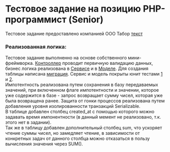 Тестовое задание на позицию PHP-программист (Senior)
=================================================

Тестовое задание предоставлено компанией ООО Табор [текст](/test_task/Tabor/%D0%A2%D0%B5%D1%81%D1%82%D0%BE%D0%B2%D0%BE%D0%B5%20%D0%B7%D0%B0%D0%B4%D0%B0%D0%BD%D0%B8%D0%B5%20%D0%B4%D0%BB%D1%8F%20senior%20php%20%D1%80%D0%B0%D0%B7%D1%80%D0%B0%D0%B1%D0%BE%D1%82%D1%87%D0%B8%D0%BA%20%D0%B4%D0%BB%D1%8F%20%D0%9E%D0%9E%D0%9E%20%D0%A2%D0%90%D0%91%D0%9E%D0%A0.pdf)  

### Реализованная логика:

Тестовое задание выполненно на основе собственного мини-фреймворка. [Контроллер](/app/Controller/Tabor/Index.php) проводит первичную валидацию данных, бизнес логика реализована в [Сервисе](/app/Service/Tabor/Sum.php) и в [Моделе](/app/Model/Tabor/Sum.php). Для создания таблицы написана [миграция](/app/Migrations/Tabor.php). Сервис и модель покрыты юнит тестами [1](/tests/Service/Tabor/SumTest.php) и [2](/tests/Model/Tabor/SumTest.php).  
Импотентность реализована путем сохранения в базу передаваемых значений, при включенном флаге импотентности и значении, которое уже содержится в базе - запрос возвращает сумму чисел, которая уже была возвращена ранее.
Защита от гонки процессов реализована путем добавления уровня изолированности транзакций Serializable.  
В таблице добавлен столбец created_at с помощью которого можно задавать время импонентности (в данный мемент не реализовано, т.к. этого нет в задании).  
Так же в таблицу добавлен дополнительный столбец sum, что ускоряет чтение суммы чисел, но замедляет чтение, в зависимости от конкретных задач от данного столбца можно отказаться в пользу вычисления значения через SUM().

